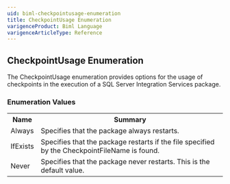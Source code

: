 ```yaml
---
uid: biml-checkpointusage-enumeration
title: CheckpointUsage Enumeration
varigenceProduct: Biml Language
varigenceArticleType: Reference
---
```


## CheckpointUsage Enumeration<div class="LanguageSummary"><div class ="SummaryItem">The CheckpointUsage enumeration provides options for the usage of checkpoints in the execution of a SQL Server Integration Services package.</div></div><div class="EnumValueGroup">### Enumeration Values<table id="EnumValue" class="MemberList"><tbody><tr><th class="MemberNameColumnHeader">Name</th><th class="MemberSummaryColumnHeader">Summary</th></tr><tr class="cd0"><td class="MemberName">Always</td><td class="MemberSummary"><div class ="SummaryItem">Specifies that the package always restarts.</div> </td></tr><tr class="cd1"><td class="MemberName">IfExists</td><td class="MemberSummary"><div class ="SummaryItem">Specifies that the package restarts if the file specified by the CheckpointFileName is found.</div> </td></tr><tr class="cd0"><td class="MemberName">Never</td><td class="MemberSummary"><div class ="SummaryItem">Specifies that the package never restarts. This is the default value.</div> </td></tr></tbody></table></div>